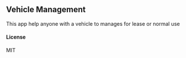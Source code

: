 ## Vehicle Management

This app help anyone with a vehicle to manages for lease or normal use

#### License

MIT